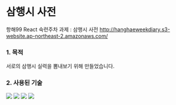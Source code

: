 # 삼행시 사전

항해99 React 숙련주차 과제 : 삼행시 사전
http://hanghaeweekdiary.s3-website.ap-northeast-2.amazonaws.com/

### 1. 목적
서로의 삼행시 실력을 뽐내보기 위해 만들었습니다.

### 2. 사용된 기술

<img src="https://img.shields.io/badge/React-61DAFB?style=for-the-badge&logo=React&logoColor=black"> <img src="https://img.shields.io/badge/Redux-764ABC?style=for-the-badge&logo=Redux&logoColor=black"> <img src="https://img.shields.io/badge/Firebase-FFCA28?style=for-the-badge&logo=Firebase&logoColor=black"> <img src="https://img.shields.io/badge/styled-component-DB7093?style=for-the-badge&logo=styled-component&logoColor=white">


